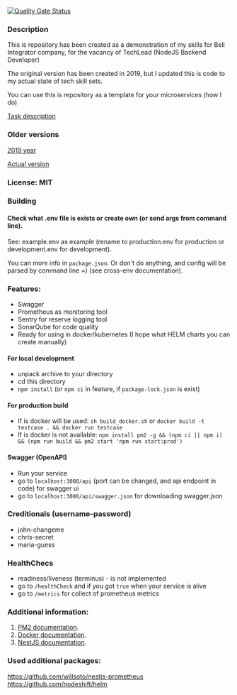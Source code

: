 [![Quality Gate Status](https://sonarcloud.io/api/project_badges/measure?project=galek_nodejs_nestjs_testcase&metric=alert_status)](https://sonarcloud.io/summary/new_code?id=galek_nodejs_nestjs_testcase)

### Description

This is repository has been created as a demonstration of my skills for Bell Integrator company, for the vacancy of TechLead (NodeJS Backend Developer)

The original version has been created in 2019, but I updated this is code to my actual state of tech skill sets.

You can use this is repository as a template for your microservices (how I do)

[Task description](Task.md)

### Older versions
[2019 year](https://github.com/galek/nodejs_nestjs_testcase/tree/2019_archive)

[Actual version](https://github.com/galek/nodejs_nestjs_testcase/tree/master)

### License: MIT

### Building
#### Check what .env file is exists or create own (or send args from command line). 
See: example.env as example (rename to production.env for production or development.env for development). 

You can more info in ``package.json``. Or don't do anything, and config will be parsed by command line =) (see cross-env documentation).


### Features:
- Swagger
- Prometheus as monitoring tool
- Sentry for reserve logging tool
- SonarQube for code quality
- Ready for using in docker/kubernetes (I hope what HELM charts you can create manually) 

#### For local development
- unpack archive to your directory
- cd this directory
- ```npm install``` (or ```npm ci``` in feature, if ```package-lock.json``` is exist)
#### For production build
- If is docker will be used: ```sh build_docker.sh``` or ```docker build -t testcase . && docker run testcase```
- If is docker is not available: ```npm install pm2 -g && (npm ci || npm i) && (npm run build && pm2 start 'npm run start:prod')```

#### Swagger (OpenAPI)
- Run your service
- go to ``localhost:3000/api`` (port can be changed, and api endpoint in code) for swagger ui
- go to ``localhost:3000/api/swagger.json`` for downloading swagger.json

### Creditionals (username-password)
- john-changeme
- chris-secret
- maria-guess

### HealthChecs
- readiness/liveness (terminus) - is not implemented
- go to ``/healthCheck`` and if you got ``true`` when your service is alive
- go to ``/metrics`` for collect of prometheus metrics

### Additional information:
1) [PM2 documentation](https://pm2.keymetrics.io/docs/usage/quick-start/).
2) [Docker documentation](https://docs.docker.com/).
3) [NestJS documentation](https://docs.nestjs.com/).
### Used additional packages:
https://github.com/willsoto/nestjs-prometheus
https://github.com/nodeshift/helm
